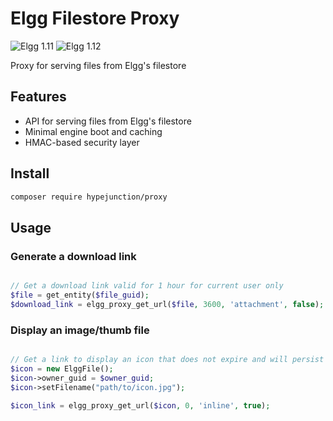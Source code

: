 Elgg Filestore Proxy
====================
![Elgg 1.11](https://img.shields.io/badge/Elgg-1.11.x-orange.svg?style=flat-square)
![Elgg 1.12](https://img.shields.io/badge/Elgg-1.12.x-orange.svg?style=flat-square)

Proxy for serving files from Elgg's filestore

## Features

 * API for serving files from Elgg's filestore
 * Minimal engine boot and caching
 * HMAC-based security layer


## Install

```sh
composer require hypejunction/proxy
```

## Usage


### Generate a download link

```php

// Get a download link valid for 1 hour for current user only
$file = get_entity($file_guid);
$download_link = elgg_proxy_get_url($file, 3600, 'attachment', false);
```

### Display an image/thumb file

```php

// Get a link to display an icon that does not expire and will persist accross sessions
$icon = new ElggFile();
$icon->owner_guid = $owner_guid;
$icon->setFilename("path/to/icon.jpg");

$icon_link = elgg_proxy_get_url($icon, 0, 'inline', true);
```

